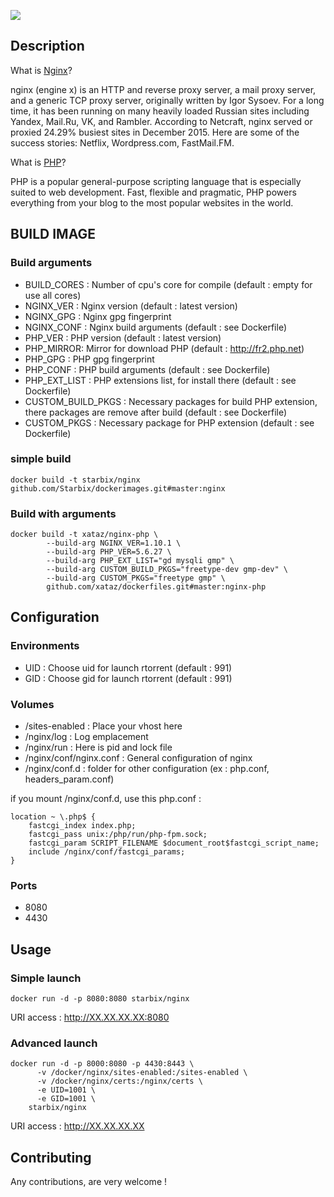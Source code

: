 ![](http://nginx.org/nginx.png)

## Description
What is [Nginx](http://nginx.org)?

nginx (engine x) is an HTTP and reverse proxy server, a mail proxy server, and a generic TCP proxy server, originally written by Igor Sysoev. For a long time, it has been running on many heavily loaded Russian sites including Yandex, Mail.Ru, VK, and Rambler. According to Netcraft, nginx served or proxied 24.29% busiest sites in December 2015. Here are some of the success stories: Netflix, Wordpress.com, FastMail.FM.

What is [PHP](https://secure.php.net/)?

PHP is a popular general-purpose scripting language that is especially suited to web development.
Fast, flexible and pragmatic, PHP powers everything from your blog to the most popular websites in the world.


## BUILD IMAGE
### Build arguments
* BUILD_CORES : Number of cpu's core for compile (default : empty for use all cores)
* NGINX_VER : Nginx version (default : latest version)
* NGINX_GPG : Nginx gpg fingerprint
* NGINX_CONF : Nginx build arguments (default : see Dockerfile)
* PHP_VER : PHP version (default : latest version)
* PHP_MIRROR: Mirror for download PHP (default : http://fr2.php.net)
* PHP_GPG : PHP gpg fingerprint
* PHP_CONF : PHP build arguments (default : see Dockerfile)
* PHP_EXT_LIST : PHP extensions list, for install there (default : see Dockerfile)
* CUSTOM_BUILD_PKGS : Necessary packages for build PHP extension, there packages are remove after build (default : see Dockerfile)
* CUSTOM_PKGS : Necessary package for PHP extension (default : see Dockerfile)

### simple build
```shell
docker build -t starbix/nginx github.com/Starbix/dockerimages.git#master:nginx
```

### Build with arguments
```shell
docker build -t xataz/nginx-php \
        --build-arg NGINX_VER=1.10.1 \
        --build-arg PHP_VER=5.6.27 \
        --build-arg PHP_EXT_LIST="gd mysqli gmp" \
        --build-arg CUSTOM_BUILD_PKGS="freetype-dev gmp-dev" \
        --build-arg CUSTOM_PKGS="freetype gmp" \
        github.com/xataz/dockerfiles.git#master:nginx-php
```


## Configuration
### Environments
* UID : Choose uid for launch rtorrent (default : 991)
* GID : Choose gid for launch rtorrent (default : 991)

### Volumes
* /sites-enabled : Place your vhost here
* /nginx/log : Log emplacement
* /nginx/run : Here is pid and lock file
* /nginx/conf/nginx.conf : General configuration of nginx
* /nginx/conf.d : folder for other configuration (ex : php.conf, headers_param.conf)

if you mount /nginx/conf.d, use this php.conf :
```shell
location ~ \.php$ {
    fastcgi_index index.php;
    fastcgi_pass unix:/php/run/php-fpm.sock;
    fastcgi_param SCRIPT_FILENAME $document_root$fastcgi_script_name;
    include /nginx/conf/fastcgi_params;
}
```

### Ports
* 8080
* 4430

## Usage
### Simple launch
```shell
docker run -d -p 8080:8080 starbix/nginx
```
URI access : http://XX.XX.XX.XX:8080

### Advanced launch
```shell
docker run -d -p 8000:8080 -p 4430:8443 \
	  -v /docker/nginx/sites-enabled:/sites-enabled \
      -v /docker/nginx/certs:/nginx/certs \
	  -e UID=1001 \
	  -e GID=1001 \
	starbix/nginx
```
URI access : http://XX.XX.XX.XX

## Contributing
Any contributions, are very welcome !
